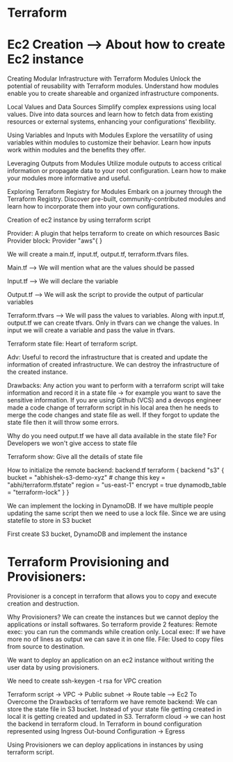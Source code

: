 # Terraform 

# Ec2 Creation --> About how to create Ec2 instance
Creating Modular Infrastructure with Terraform Modules Unlock the potential of reusability with Terraform modules. Understand how modules enable you to create shareable and organized infrastructure components.

Local Values and Data Sources Simplify complex expressions using local values. Dive into data sources and learn how to fetch data from existing resources or external systems, enhancing your configurations' flexibility.

Using Variables and Inputs with Modules Explore the versatility of using variables within modules to customize their behavior. Learn how inputs work within modules and the benefits they offer.

Leveraging Outputs from Modules Utilize module outputs to access critical information or propagate data to your root configuration. Learn how to make your modules more informative and useful.

Exploring Terraform Registry for Modules Embark on a journey through the Terraform Registry. Discover pre-built, community-contributed modules and learn how to incorporate them into your own configurations.

Creation of ec2 instance by using terraform script

Provider: A plugin that helps terraform to create on which resources Basic Provider block: Provider "aws"{ }

We will create a main.tf, input.tf, output.tf, terraform.tfvars files.

Main.tf --> We will mention what are the values should be passed

Input.tf --> We will declare the variable

Output.tf --> We will ask the script to provide the output of particular variables

Terraform.tfvars --> We will pass the values to variables. Along with input.tf, output.tf we can create tfvars. Only in tfvars can we change the values. In input we will create a variable and pass the value in tfvars.


Terraform state file: Heart of terraform script. 

Adv: Useful to record the infrastructure that is created and update the information of created infrastructure. We can destroy the infrastructure of the created instance.

Drawbacks: 
Any action you want to perform with a terraform script will take information and record it in a state file → for example you want to save the sensitive information. 
If you are using Github (VCS) and a devops engineer made a code change of terraform script in his local area then he needs to merge the code changes and state file as well. If they forgot to update the state file then it will throw some errors.

Why do you need output.tf we have all data available in the state file?
For Developers we won't give access to state file

Terraform show: Give all the details of state file

How to initialize the remote backend:
backend.tf
terraform {
  backend "s3" {
    bucket         = "abhishek-s3-demo-xyz" # change this
    key            = "abhi/terraform.tfstate"
    region         = "us-east-1"
    encrypt        = true
    dynamodb_table = "terraform-lock"
  }
}

We can implement the  locking in DynamoDB. If we have multiple people updating the same script then we need to use a lock file. Since we are using statefile to store in S3 bucket

First create S3 bucket, DynamoDB and implement the instance

# Terraform Provisioning and Provisioners: 
Provisioner is a concept in terraform that allows you to copy and execute creation and destruction.

Why Provisioners?
We can create the instances but we cannot deploy the applications or install softwares.
So terraform provide 2 features:
Remote exec: you can run the commands while creation only.
Local exec: If we have more no of lines as output we can save it in one file.
File: Used to copy files from source to destination.

We want to deploy an application on an ec2 instance without writing the user data by using provisioners.

We need to create ssh-keygen -t rsa for VPC creation

Terraform script → VPC → Public subnet → Route table —> Ec2
To Overcome the Drawbacks of terraform we have remote backend:
We can store the state file in S3 bucket. Instead of your state file getting created in local it is getting created and updated in S3.
Terraform cloud → we can host the backend in terraform cloud.
In Terraform in bound configuration represented using Ingress
Out-bound Configuration → Egress

Using Provisioners we can deploy applications in instances by using terraform script.

